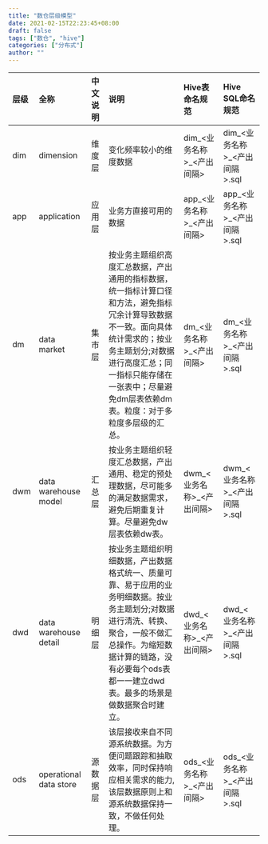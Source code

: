 ```yaml
---
title: "数仓层级模型"
date: 2021-02-15T22:23:45+08:00
draft: false
tags: ["数仓", "hive"]
categories: ["分布式"]
author: ""
---
```


| 层级  | 全称  | 中文说明  | 说明  | Hive表命名规范 |  Hive SQL命名规范    |
|:------------- |:--------------- |:------------|:------------|:------------|:------------|
|dim|dimension|维度层|变化频率较小的维度数据|dim_<业务名称>_<产出间隔> |dim_<业务名称>_<产出间隔>.sql|
|app|application|应用层|业务方直接可用的数据 |app_<业务名称>_<产出间隔>|app_<业务名称>_<产出间隔>.sql|
|dm|data market|集市层|按业务主题组织高度汇总数据，产出通用的指标数据，统一指标计算口径和方法，避免指标冗余计算导致数据不一致。面向具体统计需求的；按业务主题划分;对数据进行高度汇总；同一指标只能存储在一张表中；尽量避免dm层表依赖dm表。粒度：对于多粒度多层级的汇总。|dm_<业务名称>_<产出间隔>|dm_<业务名称>_<产出间隔>.sql|
|dwm|data warehouse model|汇总层|按业务主题组织轻度汇总数据，产出通用、稳定的预处理数据，尽可能多的满足数据需求，避免后期重复计算。尽量避免dw层表依赖dw表。|dwm_<业务名称>_<产出间隔>|dwm_<业务名称>_<产出间隔>.sql|
|dwd|data warehouse detail|明细层|按业务主题组织明细数据，产出数据格式统一、质量可靠、易于应用的业务明细数据。按业务主题划分;对数据进行清洗、转换、聚合，一般不做汇总操作。为缩短数据计算的链路，没有必要每个ods表都一一建立dwd表。最多的场景是做数据聚合时建立。|dwd_<业务名称>_<产出间隔>|dwd_<业务名称>_<产出间隔>.sql|
|ods|operational data store|源数据层|该层接收来自不同源系统数据。为方便问题跟踪和抽取效率，同时保持响应相关需求的能力,该层数据原则上和源系统数据保持一致，不做任何处理。|ods_<业务名称>_<产出间隔>|ods_<业务名称>_<产出间隔>.sql|